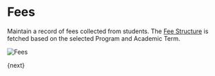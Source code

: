 # Fees

Maintain a record of fees collected from students.
The [Fee Structure]({{docs_base_url}}/user/guides/fees/fee-structure.html) is fetched based on the selected Program and Academic Term.

<img class="screenshot" alt="Fees" src="{{url_prefix}}/assets/img/fees/fees.png">

{next}